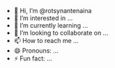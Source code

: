 - 👋 Hi, I’m @rotsynantenaina
- 👀 I’m interested in ...
- 🌱 I’m currently learning ...
- 💞️ I’m looking to collaborate on ...
- 📫 How to reach me ...
- 😄 Pronouns: ...
- ⚡ Fun fact: ...

<!---
rotsynantenaina/rotsynantenaina is a ✨ special ✨ repository because its `README.md` (this file) appears on your GitHub profile.
You can click the Preview link to take a look at your changes.
--->
